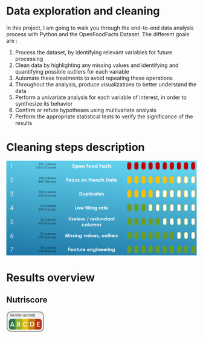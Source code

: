 # Data exploration and cleaning

In this project, I am going to walk you through the end-to-end data analysis process with Python and the OpenFoodFacts Dataset. 
The different goals are :

1. Process the dataset, by identifying relevant variables for future processing
2. Clean data by highlighting any missing values and identifying and quantifying possible outliers for each variable
3. Automate these treatments to avoid repeating these operations
4. Throughout the analysis, produce visualizations to better understand the data
5. Perform a univariate analysis for each variable of interest, in order to synthesize its behavior
6. Confirm or refute hypotheses using multivariate analysis
7. Perform the appropriate statistical tests to verify the significance of the results

# Cleaning steps description

<img src="https://raw.githubusercontent.com/jamesbarthelemy/images/main/p2_desc.png" width="1200">

# Results overview

## Nutriscore

<img src="https://raw.githubusercontent.com/jamesbarthelemy/images/main/p2_ns.png" width="100">
